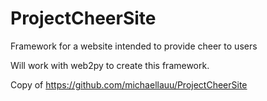 # ProjectCheerSite
Framework for a website intended to provide cheer to users

Will work with web2py to create this framework.

Copy of https://github.com/michaellauu/ProjectCheerSite
